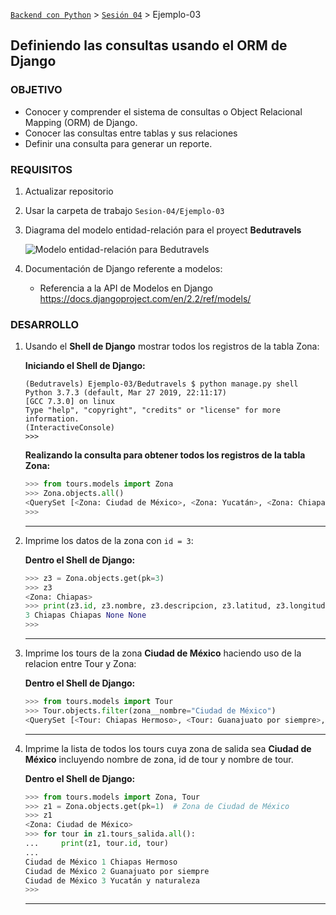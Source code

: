 [`Backend con Python`](../../Readme.md) > [`Sesión 04`](../Readme.md) > Ejemplo-03
## Definiendo las consultas usando el ORM de Django

### OBJETIVO
- Conocer y comprender el sistema de consultas o Object Relacional Mapping (ORM) de Django.
- Conocer las consultas entre tablas y sus relaciones
- Definir una consulta para generar un reporte.

### REQUISITOS
1. Actualizar repositorio
1. Usar la carpeta de trabajo `Sesion-04/Ejemplo-03`
1. Diagrama del modelo entidad-relación para el proyect __Bedutravels__

   ![Modelo entidad-relación para Bedutravels](assets/bedutravels-modelo-er.png)

1. Documentación de Django referente a modelos:
   - Referencia a la API de Modelos en Django https://docs.djangoproject.com/en/2.2/ref/models/

### DESARROLLO
1. Usando el __Shell de Django__ mostrar todos los registros de la tabla Zona:

   __Iniciando el Shell de Django:__
   ```console
   (Bedutravels) Ejemplo-03/Bedutravels $ python manage.py shell
   Python 3.7.3 (default, Mar 27 2019, 22:11:17)
   [GCC 7.3.0] on linux
   Type "help", "copyright", "credits" or "license" for more information.
   (InteractiveConsole)
   >>>
   ```

   __Realizando la consulta para obtener todos los registros de la tabla Zona:__

   ```python
   >>> from tours.models import Zona
   >>> Zona.objects.all()
   <QuerySet [<Zona: Ciudad de México>, <Zona: Yucatán>, <Zona: Chiapas>, <Zona: Guanajuato>]>
   >>>
   ```
   ***

1. Imprime los datos de la zona con `id = 3`:

   __Dentro el Shell de Django:__

   ```python
   >>> z3 = Zona.objects.get(pk=3)
   >>> z3
   <Zona: Chiapas>
   >>> print(z3.id, z3.nombre, z3.descripcion, z3.latitud, z3.longitud)
   3 Chiapas Chiapas None None
   >>>
   ```
   ***

1. Imprime los tours de la zona __Ciudad de México__ haciendo uso de la relacion entre Tour y Zona:

   __Dentro el Shell de Django:__

   ```python
   >>> from tours.models import Tour
   >>> Tour.objects.filter(zona__nombre="Ciudad de México")
   <QuerySet [<Tour: Chiapas Hermoso>, <Tour: Guanajuato por siempre>, <Tour: Yucatán y naturaleza>]>
   ```
   ***

1. Imprime la lista de todos los tours cuya zona de salida sea  __Ciudad de México__ incluyendo nombre de zona, id de tour y nombre de tour.

   __Dentro el Shell de Django:__

   ```python
   >>> from tours.models import Zona, Tour
   >>> z1 = Zona.objects.get(pk=1)  # Zona de Ciudad de México
   >>> z1
   <Zona: Ciudad de México>
   >>> for tour in z1.tours_salida.all():
   ...     print(z1, tour.id, tour)
   ...
   Ciudad de México 1 Chiapas Hermoso
   Ciudad de México 2 Guanajuato por siempre
   Ciudad de México 3 Yucatán y naturaleza
   >>>
   ```
   ***
